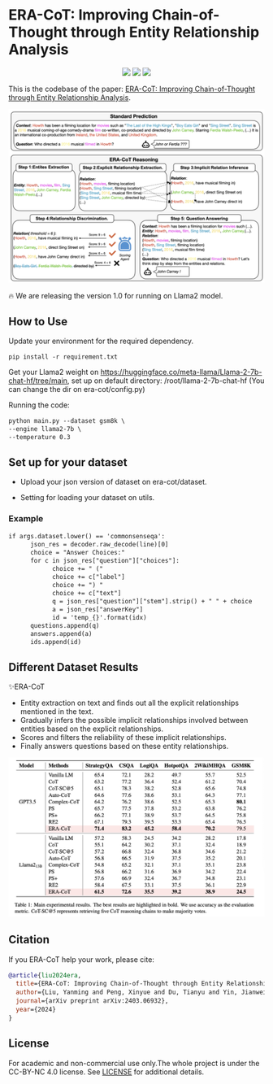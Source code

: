 # ERA-CoT: Improving Chain-of-Thought through Entity Relationship Analysis

<p align="center">
<img src='https://img.shields.io/badge/Code%20License-Apache_2.0-green.svg'></a>
<img src='https://img.shields.io/badge/python-3.9+-blue.svg'>
<img src='https://img.shields.io/badge/Data%20License-CC%20By%20NC%204.0-red.svg'>
</p>

This is the codebase of the paper: [ERA-CoT: Improving Chain-of-Thought through Entity Relationship Analysis](https://arxiv.org/abs/2403.06932).

![Framework of ERA-CoT](era-cot.png)


🔥 We are releasing the version 1.0 for running on Llama2 model.

## How to Use

Update your environment for the required dependency. 

```shell
pip install -r requirement.txt
```

Get your Llama2 weight on https://huggingface.co/meta-llama/Llama-2-7b-chat-hf/tree/main, set up on default directory: /root/llama-2-7b-chat-hf (You can change the dir on era-cot/config.py)

Running the code:

```shell
python main.py --dataset gsm8k \
--engine llama2-7b \
--temperature 0.3
```

## Set up for your dataset

* Upload your json version of dataset on era-cot/dataset.

* Setting for loading your dataset on utils.

### Example

```shell
if args.dataset.lower() == 'commonsenseqa':
      json_res = decoder.raw_decode(line)[0]
      choice = "Answer Choices:"
      for c in json_res["question"]["choices"]:
            choice += " ("
            choice += c["label"]
            choice += ") "
            choice += c["text"]
            q = json_res["question"]["stem"].strip() + " " + choice
            a = json_res["answerKey"]
            id = 'temp_{}'.format(idx)
      questions.append(q)
      answers.append(a)
      ids.append(id)
```

## Different Dataset Results

✨ERA-CoT

* Entity extraction on text and finds out all the explicit relationships mentioned in the text.
* Gradually infers the possible implicit relationships involved between entities based on the explicit relationships.
* Scores and filters the reliability of these implicit relationships.
* Finally answers questions based on these entity relationships. 

![Result](result.png)

## Citation

If you ERA-CoT help your work, please cite:

```bibtex 
@article{liu2024era,
  title={ERA-CoT: Improving Chain-of-Thought through Entity Relationship Analysis},
  author={Liu, Yanming and Peng, Xinyue and Du, Tianyu and Yin, Jianwei and Liu, Weihao and Zhang, Xuhong},
  journal={arXiv preprint arXiv:2403.06932},
  year={2024}
}

```

## License
For academic and non-commercial use only.The whole project is under the CC-BY-NC 4.0 license. See [LICENSE](https://creativecommons.org/licenses/by-nc-sa/4.0/) for additional details.
